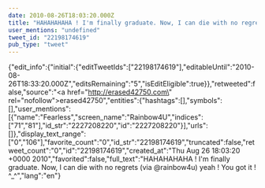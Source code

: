 ```yaml
---
date: 2010-08-26T18:03:20.000Z
title: "HAHAHAHAHA ! I'm finally graduate. Now, I can die with no regrets (via <a href='http://twitter.com/rainbow4u'>@rainbow4u</a>) yeah ! You got it ! ^_^″"
user_mentions: "undefined"
tweet_id: "22198174619"
pub_type: "tweet"
---
```

{"edit_info":{"initial":{"editTweetIds":["22198174619"],"editableUntil":"2010-08-26T18:33:20.000Z","editsRemaining":"5","isEditEligible":true}},"retweeted":false,"source":"<a href=\"http://erased42750.com\" rel=\"nofollow\">erased42750</a>","entities":{"hashtags":[],"symbols":[],"user_mentions":[{"name":"Fearless","screen_name":"Rainbow4U","indices":["71","81"],"id_str":"2227208220","id":"2227208220"}],"urls":[]},"display_text_range":["0","106"],"favorite_count":"0","id_str":"22198174619","truncated":false,"retweet_count":"0","id":"22198174619","created_at":"Thu Aug 26 18:03:20 +0000 2010","favorited":false,"full_text":"HAHAHAHAHA ! I'm finally graduate. Now, I can die with no regrets (via @rainbow4u) yeah ! You got it ! ^_^","lang":"en"}
